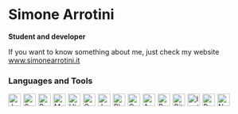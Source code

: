 # Simone Arrotini

**Student and developer**

If you want to know something about me, just check my website www.simonearrotini.it


### Languages and Tools
<div style="display: flex; align-items: center;">
    <img alt="Java" width="25px" style="padding-right:5px;" src="https://cdn.jsdelivr.net/gh/devicons/devicon/icons/java/java-original.svg"/>
    <img alt="Spring" width="25px" style="padding-right:5px;" src="https://cdn.jsdelivr.net/gh/devicons/devicon/icons/spring/spring-original.svg"/>
    <img alt="Python" width="25px" style="padding-right:5px;" src="https://cdn.jsdelivr.net/gh/devicons/devicon/icons/python/python-original.svg"/>
    <img alt="MySql" width="25px" style="padding-right:5px;" src="https://cdn.jsdelivr.net/gh/devicons/devicon/icons/mysql/mysql-original.svg"/>
    <img alt="Html" width="25px" style="padding-right:5px;" src="https://cdn.jsdelivr.net/gh/devicons/devicon/icons/html5/html5-original.svg"/>
    <img alt="Css" width="25px" style="padding-right:5px;" src="https://cdn.jsdelivr.net/gh/devicons/devicon/icons/css3/css3-original.svg"/>
    <img alt="Javascript" width="25px" style="padding-right:5px;" src="https://cdn.jsdelivr.net/gh/devicons/devicon/icons/javascript/javascript-original.svg"/>
    <img alt="Php" width="25px" style="padding-right:5px;" src="https://cdn.jsdelivr.net/gh/devicons/devicon/icons/php/php-original.svg"/>
    <img alt="C" width="25px" style="padding-right:5px;" src="https://cdn.jsdelivr.net/gh/devicons/devicon/icons/c/c-original.svg"/>
    <img alt="Apache" width="25px" style="padding-right:5px;" src="https://cdn.jsdelivr.net/gh/devicons/devicon/icons/apache/apache-original.svg"/>
    <img alt="Bootstrap" width="25px" style="padding-right:5px;" src="https://cdn.jsdelivr.net/gh/devicons/devicon/icons/bootstrap/bootstrap-original.svg"/>
    <img alt="Git" width="25px" style="padding-right:5px;" src="https://cdn.jsdelivr.net/gh/devicons/devicon/icons/git/git-original.svg"/>
    <img alt="Ionic" width="25px" style="padding-right:5px;" src="https://cdn.jsdelivr.net/gh/devicons/devicon/icons/ionic/ionic-original.svg"/>
    <img alt="React" width="25px" style="padding-right:5px;" src="https://cdn.jsdelivr.net/gh/devicons/devicon/icons/react/react-original.svg"/>
    <img alt="Npm" width="25px" style="padding-right:5px;" src="https://cdn.jsdelivr.net/gh/devicons/devicon/icons/npm/npm-original-wordmark.svg"/>
</div>

